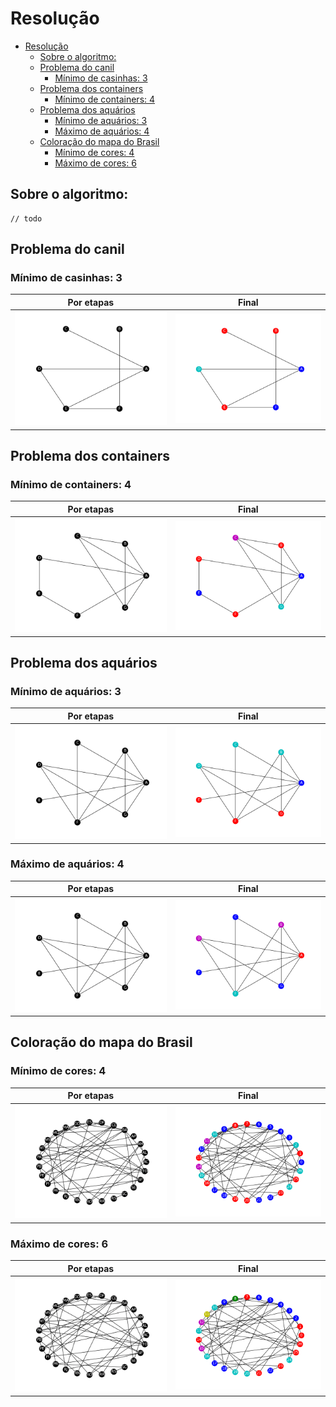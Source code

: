 # Resolução


- [Resolução](#resolução)
  - [Sobre o algoritmo:](#sobre-o-algoritmo)
  - [Problema do canil <a name = "cachorros"></a>](#problema-do-canil-)
    - [Mínimo de casinhas: 3](#mínimo-de-casinhas-3)
  - [Problema dos containers <a name = "containers"></a>](#problema-dos-containers-)
    - [Mínimo de containers: 4](#mínimo-de-containers-4)
  - [Problema dos aquários <a name = "peixes"></a>](#problema-dos-aquários-)
    - [Mínimo de aquários: 3](#mínimo-de-aquários-3)
    - [Máximo de aquários: 4](#máximo-de-aquários-4)
  - [Coloração do mapa do Brasil <a name = "brasil"></a>](#coloração-do-mapa-do-brasil-)
    - [Mínimo de cores: 4](#mínimo-de-cores-4)
    - [Máximo de cores: 6](#máximo-de-cores-6)

## Sobre o algoritmo:
```
// todo
```
## Problema do canil <a name = "cachorros"></a>

### Mínimo de casinhas: 3

|                   Por etapas                    |               Final                |
| :---------------------------------------------: | :--------------------------------: |
| ![](Cachorros/animacao_coloracao_Cachorros.gif) | ![](Cachorros/grafo_Cachorros.png) |
## Problema dos containers <a name = "containers"></a>

### Mínimo de containers: 4

<!-- <p float="left">
  <img src="Containers/animacao_coloracao_Containers.gif"/>
  <img src="Containers/grafo_Containers.png"/> 
</p> -->

|                    Por etapas                     |                Final                 |
| :-----------------------------------------------: | :----------------------------------: |
| ![t](Containers/animacao_coloracao_Containers.gif) | ![t](Containers/grafo_Containers.png) |

## Problema dos aquários <a name = "peixes"></a>

### Mínimo de aquários: 3
|                     Por etapas                      |                 Final                  |
| :-------------------------------------------------: | :------------------------------------: |
| ![t](Peixes/animacao_coloracao_Peixes_min_cores.gif) | ![t](Peixes/grafo_min_cores_Peixes.png) |

### Máximo de aquários: 4
|                     Por etapas                      |                 Final                  |
| :-------------------------------------------------: | :------------------------------------: |
| ![](Peixes/animacao_coloracao_Peixes_max_cores.gif) | ![](Peixes/grafo_max_cores_Peixes.png) |

## Coloração do mapa do Brasil <a name = "brasil"></a>

### Mínimo de cores: 4
|                     Por etapas                      |                 Final                  |
| :-------------------------------------------------: | :------------------------------------: |
| ![](Brasil/animacao_coloracao_Brasil_min_cores.gif) | ![](Brasil/grafo_min_cores_Brasil.png) |

### Máximo de cores: 6
|                     Por etapas                      |                 Final                  |
| :-------------------------------------------------: | :------------------------------------: |
| ![](Brasil/animacao_coloracao_Brasil_max_cores.gif) | ![](Brasil/grafo_max_cores_Brasil.png) |



